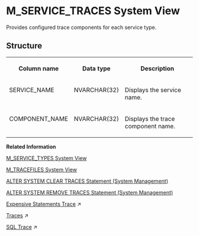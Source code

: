 <!-- loio20c4b5cf75191014971a86dc9cad285c -->

# M\_SERVICE\_TRACES System View

Provides configured trace components for each service type.



<a name="loio20c4b5cf75191014971a86dc9cad285c___m__s_e_r_v_i_c_e__t_r_a_c_e_s_1struct_M_SERVICE_TRACES"/>

## Structure


<table>
<tr>
<th valign="top">

Column name



</th>
<th valign="top">

Data type



</th>
<th valign="top">

Description



</th>
</tr>
<tr>
<td valign="top">

SERVICE\_NAME



</td>
<td valign="top">

NVARCHAR\(32\)



</td>
<td valign="top">

Displays the service name.



</td>
</tr>
<tr>
<td valign="top">

COMPONENT\_NAME



</td>
<td valign="top">

NVARCHAR\(32\)



</td>
<td valign="top">

Displays the trace component name.



</td>
</tr>
</table>

**Related Information**  


[M\_SERVICE\_TYPES System View](m-service-types-system-view-20c4d1d.md "Provides information about service types.")

[M\_TRACEFILES System View](m-tracefiles-system-view-20c8f48.md "Provides information about all trace files.")

[ALTER SYSTEM CLEAR TRACES Statement \(System Management\)](../../010-SQL-Reference/012-SQL-Statements/alter-system-clear-traces-statement-system-management-20d1281.md "Clears (removes) trace files opened by SAP HANA.")

[ALTER SYSTEM REMOVE TRACES Statement \(System Management\)](../../010-SQL-Reference/012-SQL-Statements/alter-system-remove-traces-statement-system-management-20d25bf.md "Deletes the trace files on a specified host to reduce the disk space used by large trace files.")

[Expensive Statements Trace](https://help.sap.com/viewer/f9c5015e72e04fffa14d7d4f7267d897/2023_2_QRC/en-US/5faf04f17830464eacdb7938b383d2ab.html "Expensive statements are individual SQL statements whose execution time exceeds a configured threshold. The expensive statements trace records information about these statements for further analysis and is inactive by default.") :arrow_upper_right:

[Traces](https://help.sap.com/viewer/f9c5015e72e04fffa14d7d4f7267d897/2023_2_QRC/en-US/7e31247372fb4dd7b8c6bbac758b8c91.html "SAP HANA provides various traces for obtaining detailed information about the actions of the database system for troubleshooting and error analysis.") :arrow_upper_right:

[SQL Trace](https://help.sap.com/viewer/f9c5015e72e04fffa14d7d4f7267d897/2023_2_QRC/en-US/bedc9668bb5710149d56d29fe2632ba0.html "The SQL trace collects information about all SQL statements executed and saves it in a trace file for further analysis. The SQL trace is inactive by default.") :arrow_upper_right:

